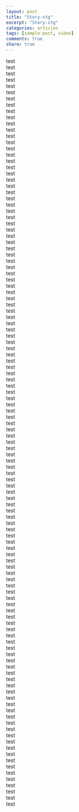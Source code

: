 ```yaml
---
layout: post
title: "Story-stg"
excerpt: "Story-stg"
categories: articles
tags: [sample-post, video]
comments: true
share: true
---
```

<div>test</div>
<div>test</div>
<div>test</div>
<div>test</div>
<div>test</div>
<div>test</div>
<div>test</div>

<div>test</div>
<div>test</div>
<div>test</div>
<div>test</div>
<div>test</div>
<div>test</div>
<div>test</div>
<div>test</div>

<div>test</div><div>test</div>
<div>test</div>
<div>test</div>
<div>test</div>
<div>test</div>
<div>test</div>
<div>test</div>

<div>test</div><div>test</div>
<div>test</div>
<div>test</div>
<div>test</div>
<div>test</div>
<div>test</div>
<div>test</div>

<div>test</div><div>test</div>
<div>test</div>
<div>test</div>
<div>test</div>
<div>test</div>
<div>test</div>
<div>test</div>

<div>test</div><div>test</div>
<div>test</div>
<div>test</div>
<div>test</div>
<div>test</div>
<div>test</div>
<div>test</div>

<div>test</div><div>test</div>
<div>test</div>
<div>test</div>
<div>test</div>
<div>test</div>
<div>test</div>
<div>test</div>

<div>test</div>
<div>test</div>
<div>test</div>
<div>test</div>
<div>test</div>
<div>test</div>
<div>test</div>
<div>test</div>

<div>test</div><div>test</div>
<div>test</div>
<div>test</div>
<div>test</div>
<div>test</div>
<div>test</div>
<div>test</div>

<div>test</div><div>test</div>
<div>test</div>
<div>test</div>
<div>test</div>
<div>test</div>
<div>test</div>
<div>test</div>

<div>test</div><div>test</div>
<div>test</div>
<div>test</div>
<div>test</div>
<div>test</div>
<div>test</div>
<div>test</div>

<div>test</div><div>test</div>
<div>test</div>
<div>test</div>
<div>test</div>
<div>test</div>
<div>test</div>
<div>test</div>

<div>test</div><div>test</div>
<div>test</div>
<div>test</div>
<div>test</div>
<div>test</div>
<div>test</div>
<div>test</div>

<div>test</div><div>test</div>
<div>test</div>
<div>test</div>
<div>test</div>
<div>test</div>
<div>test</div>
<div>test</div>

<div>test</div><div>test</div>
<div>test</div>
<div>test</div>
<div>test</div>
<div>test</div>
<div>test</div>
<div>test</div>

<div>test</div>

<br>
<div class="apester-media" data-media-id="617e978a9b34520025924163" height="512"></div>
<script async src="https://static.sapir.apester.dev/js/sdk/latest/apester-sdk.js"></script>
<br>
